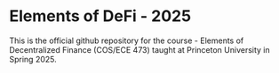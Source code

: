 # Elements of DeFi - 2025
This is the official github repository for the course - Elements of Decentralized Finance (COS/ECE 473) taught at Princeton University in Spring 2025.

